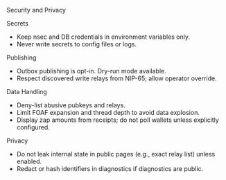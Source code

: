 Security and Privacy

Secrets
- Keep nsec and DB credentials in environment variables only.
- Never write secrets to config files or logs.

Publishing
- Outbox publishing is opt-in. Dry-run mode available.
- Respect discovered write relays from NIP-65; allow operator override.

Data Handling
- Deny-list abusive pubkeys and relays.
- Limit FOAF expansion and thread depth to avoid data explosion.
- Display zap amounts from receipts; do not poll wallets unless explicitly configured.

Privacy
- Do not leak internal state in public pages (e.g., exact relay list) unless enabled.
- Redact or hash identifiers in diagnostics if diagnostics are public.
